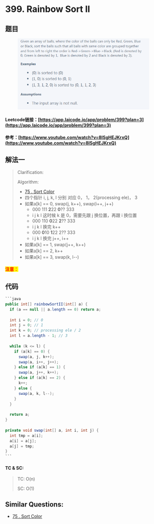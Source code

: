 # 399. Rainbow Sort II

## 题目

<figure><img src=".gitbook/assets/image (2).png" alt=""><figcaption></figcaption></figure>

#### Leetcode链接：[https://app.laicode.io/app/problem/399?plan=3](https://app.laicode.io/app/problem/399?plan=3)

#### 参考：[https://www.youtube.com/watch?v=8ISgHEJKrxQ](https://www.youtube.com/watch?v=8ISgHEJKrxQ)

## 解法一

> Clarification:&#x20;
>
> Algorithm:&#x20;
>
> * [75 . Sort Color](75.-sort-colors.md)
> * 四个指针 i, j, k, l 分别 对应 0， 1， 2(processing ele)， 3
> * 如果a\[k] == 0, swap(j, k++), swap(i++, j++)
>   * 000 111 **2**22 **0**?? 333
>   * &#x20;       i     j       k     l       这时候 k 是 0，需要先跟 j 换位置，再跟 i 换位置
>   * 000 110 **0**22 **2**?? 333&#x20;
>   * &#x20;       i      j         k   l      换完 k++
>   * 000 **0**10 **1**22 2?? 333&#x20;
>   * &#x20;          i      j      k   l      换完 j++, i++
> * 如果a\[k] == 1, swap(j++, k++)
> * 如果a\[k] == 2, k++
> * 如果a\[k] == 3, swap(k, l--)

#### <mark style="color:red;">注意：</mark>

## 代码

````java
```java
public int[] rainbowSortII(int[] a) {
  if (a == null || a.length == 0) return a;
  
  int i = 0; // 0
  int j = 0; // 1
  int k = 0; // processing ele / 2
  int l = a.length - 1; // 3

  while (k <= l) {
    if (a[k] == 0) {
      swap(a, j, k++);
      swap(a, i++, j++);
    } else if (a[k] == 1) {
      swap(a, j++, k++);
    } else if (a[k] == 2) {
      k++;
    } else {
      swap(a, k, l--);
    }
  }

  return a;
}

private void swap(int[] a, int i, int j) {
  int tmp = a[i];
  a[i] = a[j];
  a[j] = tmp;
}
```
````

#### TC & SC:&#x20;

> TC: O(n)
>
> SC: O(1)

## **Similar Questions:**&#x20;

* [75 . Sort Color](75.-sort-colors.md)
